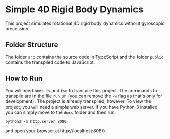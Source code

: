 # Simple 4D Rigid Body Dynamics

This project simulates rotational 4D rigid body dynamics without gyroscopic precession.

## Folder Structure
The folder `src` contains the source code in TypeScript and the folder `public` contains the transpiled code to JavaScript.

## How to Run

You will need `node.js` and `tsc` to transpile this project.
The commands to transpile are in the file `run.sh` (you can remove the `-w` flag as that's only for development).
The project is already transpiled, however.
To view the project, you will need a simple web server.
If you have Python 3 installed, you can simply move to the `docs` folder and then run:
```
python3 -m http.server 8080
```
and open your browser at http://localhost:8080.
